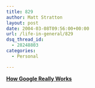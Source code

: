 ```yaml
---
title: 829
author: Matt Stratton
layout: post
date: 2004-03-08T09:56:00+00:00
url: /life-in-general/829
dsq_thread_id:
  - 28248803
categories:
  - Personal

---
```

<a href="http://www.google.com/technology/pigeonrank.html" target="_new"><b>How Google Really Works</b></a>